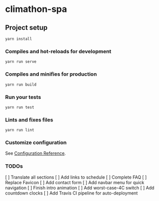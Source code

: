 # climathon-spa

## Project setup
```
yarn install
```

### Compiles and hot-reloads for development
```
yarn run serve
```

### Compiles and minifies for production
```
yarn run build
```

### Run your tests
```
yarn run test
```

### Lints and fixes files
```
yarn run lint
```

### Customize configuration
See [Configuration Reference](https://cli.vuejs.org/config/).

### TODOs
[ ] Translate all sections
[ ] Add links to schedule
[ ] Complete FAQ
[ ] Replace Favicon
[ ] Add contact form
[ ] Add navbar menu for quick navigation
[ ] Finish intro animation
[ ] Add worst-case-4C switch
[ ] Add countdown clocks
[ ] Add Travis CI pipeline for auto-deployment
